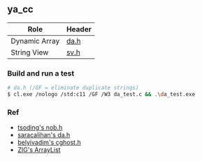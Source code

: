 ## ya_cc

| Role | Header |
| - | - |
| Dynamic Array | [da.h](/da.h) |
| String View | [sv.h](/sv.h) |

### Build and run a test
```sh
# da.h (/GF = eliminate duplicate strings)
$ cl.exe /nologo /std:c11 /GF /W3 da_test.c && .\da_test.exe
```

### Ref
- [tsoding's nob.h](https://github.com/tsoding/nob.h/blob/main/nob.h)
- [saracalihan's da.h](https://github.com/saracalihan/rey/blob/main/src/da.h)
- [belyivadim's cghost.h](https://github.com/belyivadim/cghost/blob/main/cghost.h)
- [ZIG's ArrayList](https://ziglang.org/documentation/master/std/#std.array_list.ArrayList)
